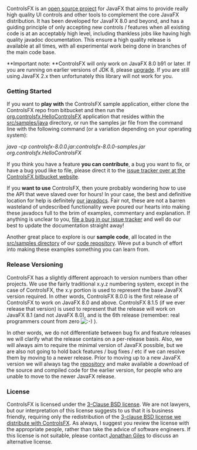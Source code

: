 ControlsFX is an [open source project][1] for JavaFX that aims to provide really high quality UI controls and other tools to complement the core JavaFX distribution. It has been developed for JavaFX 8.0 and beyond, and has a guiding principle of only accepting new controls / features when all existing code is at an acceptably high level, including thankless jobs like having high quality javadoc documentation. This ensure a high quality release is available at all times, with all experimental work being done in branches of the main code base.


**Important note: **ControlsFX will only work on JavaFX 8.0 b91 or later. If you are running on earlier versions of JDK 8, please [upgrade][8]. If you are still using JavaFX 2.x then unfortunately this library will not work for you.

### Getting Started

If you want to **play with** the ControlsFX sample application, either clone the ControlsFX repo from bitbucket and then run the [org.controlsfx.HelloControlsFX][10] application that resides within the [src/samples/java][11] directory, or run the samples jar file from the command line with the following command (or a variation depending on your operating system):

*java -cp controlsfx-8.0.0.jar:controlsfx-8.0.0-samples.jar org.controlsfx.HelloControlsFX*


If you think you have a feature **you can contribute**, a bug you want to fix, or have a bug youd like to file, please direct it to the [issue tracker over at the ControlsFX bitbucket website][12].

If you **want to use** ControlsFX, then youre probably wondering how to use the API that weve slaved over for hours! In your case, the best and definitive location for help is definitely [our javadocs][13]. Fair not, these are not a barren wasteland of undescribed functionality weve poured our hearts into making these javadocs full to the brim of examples, commentary and explanation. If anything is unclear to you, [file a bug in our issue tracker][12] and well do our best to update the documentation straight away!

Another great place to explore is our **sample code**, all located in the [src/samples directory][14] of our [code repository][15]. Weve put a bunch of effort into making these examples something you can learn from.

### Release Versioning

ControlsFX has a slightly different approach to version numbers than other projects. We use the fairly traditional x.y.z numbering system, except in the case of ControlsFX, the x.y portion is used to represent the base JavaFX version required. In other words, ControlsFX 8.0.0 is the first release of ControlsFX to work on JavaFX 8.0 and above. ControlsFX 8.1.5 (if we ever release that version) is used to represent that the release will work on JavaFX 8.1 (and not JavaFX 8.0), and is the 6th release (remember: real programmers count from zero ![:-\)][16] ).

In other words, we do not differentiate between bug fix and feature releases we will clarify what the release contains on a per-release basis. Also, we will always aim to require the minimal version of JavaFX possible, but we are also not going to hold back features / bug fixes / etc if we can resolve them by moving to a newer release. Prior to moving up to a new JavaFX version we will always tag the [repository][17] and make available a download of the source and compiled code for the earlier version, for people who are unable to move to the newer JavaFX release.

### License

ControlsFX is licensed under the [3-Clause BSD license][18]. We are not lawyers, but our interpretation of this license suggests to us that it is business friendly, requiring only the redistribution of the [3-clause BSD license we distribute with ControlsFX][19]. As always, I suggest you review the license with the appropriate people, rather than take the advice of software engineers. If this license is not suitable, please contact [Jonathan Giles][20] to discuss an alternative license.


   [1]: https://bitbucket.org/JonathanGiles/controlsfx
   [2]: http://cache.fxexperience.com/wp-content/uploads/2013/04/buttonBar.png
   [3]: http://cache.fxexperience.com/wp-content/uploads/2013/04/dialogs.png
   [4]: http://cache.fxexperience.com/wp-content/uploads/2013/04/gridView.png
   [5]: http://cache.fxexperience.com/wp-content/uploads/2013/04/rangeSlider.png
   [6]: http://cache.fxexperience.com/wp-content/uploads/2013/04/rating.png
   [7]: http://cache.fxexperience.com/wp-content/uploads/2013/04/segmentedButton.png
   [8]: http://jdk8.java.net/download.html
   [9]: http://fxexperience.com/downloads/controlsfx-8.0.0-developer-preview-1.zip
   [10]: https://bitbucket.org/JonathanGiles/controlsfx/src/ba2f89a26ff4b87ae04f80135c47d204d82efdee/src/samples/java/org/controlsfx/HelloControlsFX.java?at=default
   [11]: https://bitbucket.org/JonathanGiles/controlsfx/src/ba2f89a26ff4/src/samples/java?at=default
   [12]: https://bitbucket.org/JonathanGiles/controlsfx/issues
   [13]: http://www.jonathangiles.net/javafx/controlsfx/javadoc/
   [14]: https://bitbucket.org/JonathanGiles/controlsfx/src/ba2f89a26ff4b87ae04f80135c47d204d82efdee/src/samples/java/org/controlsfx?at=default
   [15]: https://bitbucket.org/JonathanGiles/controlsfx/src/ba2f89a26ff4?at=default
   [16]: http://cache.fxexperience.com/wp-includes/images/smilies/icon_smile.gif
   [17]: https://bitbucket.org/JonathanGiles/controlsfx (Announcing Scenic View 8.0.0 Developer Preview 3)
   [18]: http://opensource.org/licenses/BSD-3-Clause
   [19]: https://bitbucket.org/JonathanGiles/controlsfx/src/e01d9073145a352db1562baf6ea7297d5c37d6a1/license.txt?at=default
   [20]: mailto:jonathan%40jonathangiles.net